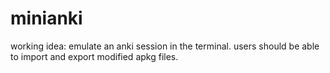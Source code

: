# minianki

working idea: emulate an anki session in the terminal. users should be able to import and export modified apkg files.
